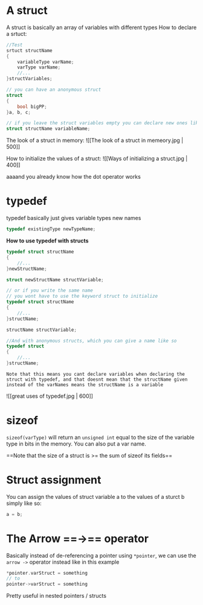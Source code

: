 # A struct
A struct is basically an array of variables with different types
How to declare a srtuct:
```c
//Test
srtuct structName
{
	variableType varName;
	varType varName;
	//...
}structVariables;

// you can have an anonymous struct
struct 
{
	bool bigPP;
}a, b, c;

// if you leave the struct variables empty you can declare new ones like so
struct structName variableName;
```

The look of a struct in memory:
![[The look of a struct in memeory.jpg | 500]]

How to initialize the values of a struct:
![[Ways of initializing a struct.jpg | 400]]

aaaand you already know how the dot operator works

# typedef
typedef basically just gives variable types new names
```c
typedef existingType newTypeName;
```

**How to use typedef with structs**
```c
typedef struct structName
{
	//...
}newStructName;

struct newStructName structVariable;

// or if you write the same name
// you wont have to use the keyword struct to initialize
typedef struct structName
{
	//...
}structName;

structName structVariable;

//And with anonymous structs, which you can give a name like so
typedef struct
{
	//...
}structName;
```
`Note that this means you cant declare variables when declaring the struct with typedef, and that doesnt mean that the structName given instead of the varNames means the structName is a variable`

![[great uses of typedef.jpg | 600]]

# sizeof
`sizeof(varType)` will return an `unsigned int` equal to the size of the variable type in bits in the memory. You can also put a var name.

==Note that the size of a struct is >= the sum of sizeof its fields==


# Struct assignment
You can assign the values of struct variable a to the values of a sturct b simply like so:
```c++
a = b;
```


# The Arrow ==->== operator
Basically instead of de-referencing a pointer using `*pointer`, we can use the `arrow ->` operator instead like in this example
```c
*pointer.varStruct = something
// to
pointer->varStruct = something
```
Pretty useful in nested pointers / structs